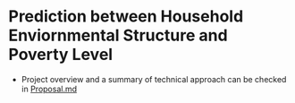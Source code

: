 # Prediction between Household Enviornmental Structure and Poverty Level

*  Project overview and a summary of technical approach can be checked in [Proposal.md](Proposal.md)